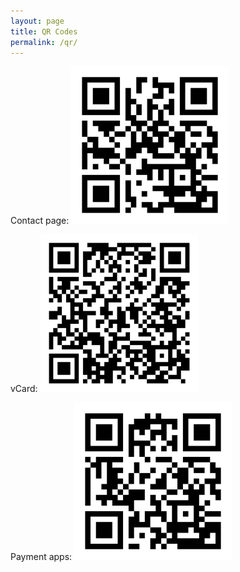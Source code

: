 ```yaml
---
layout: page
title: QR Codes
permalink: /qr/
---
```

<span class="header-text">Contact page:</span>
<img src="/assets/images/berens_dot_co_contact_QR_code.png" alt="QR code for berens.co contact pages" style="width: 50%;">

<span class="header-text">vCard:</span>
<img src="/assets/images/berens_dot_co_vCard_QR_code.png" alt="QR code for berens.co vCard" style="width: 50%;">

<span class="header-text">Payment apps:</span>
<img src="/assets/images/berens_dot_co_pay_QR_code.png" alt="QR code for berens.co payment apps" style="width: 50%;">